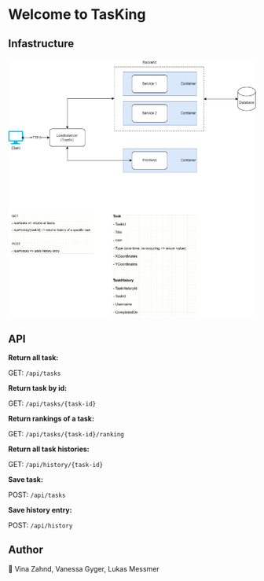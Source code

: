 # Welcome to TasKing
## Infastructure
![Infrastructure overview](https://github.com/Venyla/TasKing/blob/main/doc/TasKing.drawio.png)

## API

**Return all task:**

GET: `/api/tasks`

**Return task by id:**

GET: `/api/tasks/{task-id}`

**Return rankings of a task:**

GET: `/api/tasks/{task-id}/ranking`

**Return all task histories:**

GET: `/api/history/{task-id}`

**Save task:**

POST: `/api/tasks`

**Save history entry:**

POST: `/api/history`

## Author
👤 Vina Zahnd, Vanessa Gyger, Lukas Messmer